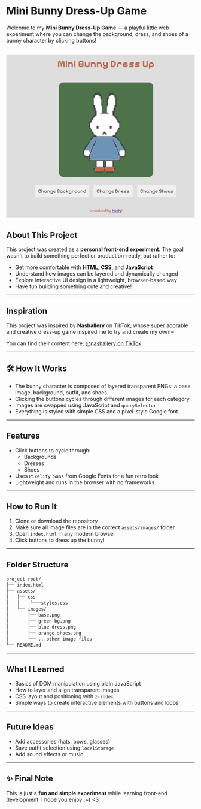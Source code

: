 #  Mini Bunny Dress-Up Game

Welcome to my **Mini Bunny Dress-Up Game** — a playful little web experiment where you can change the background, dress, and shoes of a bunny character by clicking buttons!

![screenshot of game](assets/images/screenshot.png)
---

##  About This Project

This project was created as a **personal front-end experiment**. The goal wasn't to build something perfect or production-ready, but rather to:

- Get more comfortable with **HTML**, **CSS**, and **JavaScript**
- Understand how images can be layered and dynamically changed
- Explore interactive UI design in a lightweight, browser-based way
- Have fun building something cute and creative!

---

## Inspiration

This project was inspired by **Nashallery** on TikTok, whose super adorable and creative dress-up game inspired me to try and create my own!~

You can find their content here: [@nashallery on TikTok](https://www.tiktok.com/@nashallery)

---

## 🛠 How It Works

- The bunny character is composed of layered transparent PNGs: a base image, background, outfit, and shoes.
- Clicking the buttons cycles through different images for each category.
- Images are swapped using JavaScript and `querySelector`.
- Everything is styled with simple CSS and a pixel-style Google font.

---

##  Features

- Click buttons to cycle through:
  -  Backgrounds
  -  Dresses
  -  Shoes
- Uses `Pixelify Sans` from Google Fonts for a fun retro look
- Lightweight and runs in the browser with no frameworks

---

##  How to Run It

1. Clone or download the repository
2. Make sure all image files are in the correct `assets/images/` folder
3. Open `index.html` in any modern browser
4. Click buttons to dress up the bunny!

---

## Folder Structure

```
project-root/
├── index.html
├── assets/
│   ├── css
│   │    └───styles.css
│   └── images/
│       ├── base.png
│       ├── green-bg.png
│       ├── blue-dress.png
│       ├── orange-shoes.png
│       └── ...other image files
└── README.md
```

---

## What I Learned

- Basics of DOM manipulation using plain JavaScript
- How to layer and align transparent images
- CSS layout and positioning with `z-index`
- Simple ways to create interactive elements with buttons and loops

---

## Future Ideas

- Add accessories (hats, bows, glasses)
- Save outfit selection using `localStorage`
- Add sound effects or music

---

## ✨ Final Note

This is just a **fun and simple experiment** while learning front-end development. I hope you enjoy :~) <3
